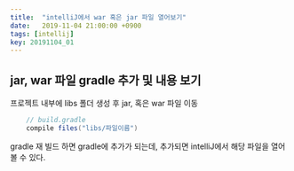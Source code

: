 ```yaml
---
title:  "intelliJ에서 war 혹은 jar 파일 열어보기"
date:   2019-11-04 21:00:00 +0900
tags: [intellij]
key: 20191104_01
---
```

## jar, war 파일 gradle 추가 및 내용 보기

프로젝트 내부에 libs 폴더 생성 후 jar, 혹은 war 파일 이동
```groovy
    // build.gradle
    compile files("libs/파일이름")
```

gradle 재 빌드 하면 gradle에 추가가 되는데, 추가되면 intelliJ에서 해당 파일을 열어볼 수 있다.

